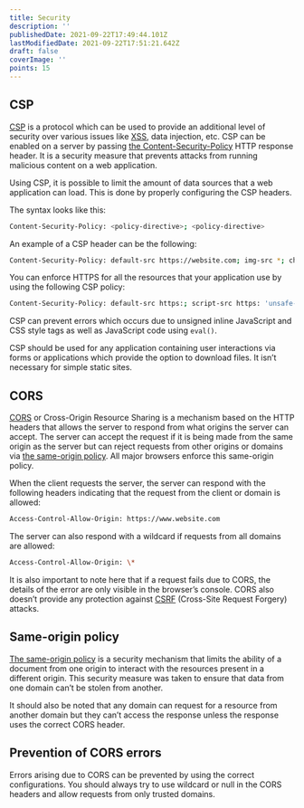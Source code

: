 ```yaml
---
title: Security
description: ''
publishedDate: 2021-09-22T17:49:44.101Z
lastModifiedDate: 2021-09-22T17:51:21.642Z
draft: false
coverImage: ''
points: 15
---
```


## CSP

[CSP](https://developer.mozilla.org/en-US/docs/Web/HTTP/CSP) is a protocol which can be used to provide an additional level of security over various issues like [XSS](https://developer.mozilla.org/en-US/docs/Glossary/Cross-site_scripting), data injection, etc. CSP can be enabled on a server by passing [the Content-Security-Policy](https://developer.mozilla.org/en-US/docs/Web/HTTP/Headers/Content-Security-Policy) HTTP response header. It is a security measure that prevents attacks from running malicious content on a web application.

Using CSP, it is possible to limit the amount of data sources that a web application can load. This is done by properly configuring the CSP headers.

The syntax looks like this:

```bash
Content-Security-Policy: <policy-directive>; <policy-directive>
```

An example of a CSP header can be the following:

```bash
Content-Security-Policy: default-src https://website.com; img-src *; child-src 'none';
```

You can enforce HTTPS for all the resources that your application use by using the following CSP policy:

```bash
Content-Security-Policy: default-src https:; script-src https: 'unsafe-inline'; style-src https: 'unsafe-inline'
```

CSP can prevent errors which occurs due to unsigned inline JavaScript and CSS style tags as well as JavaScript code using `eval()`.

CSP should be used for any application containing user interactions via forms or applications which provide the option to download files. It isn’t necessary for simple static sites.

## CORS

[CORS](https://developer.mozilla.org/en-US/docs/Web/HTTP/CORS) or Cross-Origin Resource Sharing is a mechanism based on the HTTP headers that allows the server to respond from what origins the server can accept. The server can accept the request if it is being made from the same origin as the server but can reject requests from other origins or domains via [the same-origin policy](https://developer.mozilla.org/en-US/docs/Web/Security/Same-origin_policy). All major browsers enforce this same-origin policy.

When the client requests the server, the server can respond with the following headers indicating that the request from the client or domain is allowed:

```bash
Access-Control-Allow-Origin: https://www.website.com
```

The server can also respond with a wildcard if requests from all domains are allowed:

```bash
Access-Control-Allow-Origin: \*
```

It is also important to note here that if a request fails due to CORS, the details of the error are only visible in the browser’s console. CORS also doesn’t provide any protection against [CSRF](https://developer.mozilla.org/en-US/docs/Glossary/CSRF) (Cross-Site Request Forgery) attacks.

## Same-origin policy

[The same-origin policy](https://developer.mozilla.org/en-US/docs/Web/Security/Same-origin_policy) is a security mechanism that limits the ability of a document from one origin to interact with the resources present in a different origin. This security measure was taken to ensure that data from one domain can’t be stolen from another.

It should also be noted that any domain can request for a resource from another domain but they can’t access the response unless the response uses the correct CORS header.

## Prevention of CORS errors

Errors arising due to CORS can be prevented by using the correct configurations. You should always try to use wildcard or null in the CORS headers and allow requests from only trusted domains.
